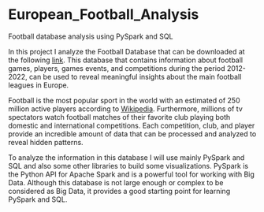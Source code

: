 # European_Football_Analysis
Football database analysis using PySpark and SQL

In this project I analyze the Football Database that can be downloaded at the following [link](https://www.kaggle.com/datasets/davidcariboo/player-scores). This database that contains information about football games, players, games events, and competitions during the period 2012-2022, can be used to reveal meaningful insights about the main football leagues in Europe. 

Football is the most popular sport in the world with an estimated of 250 million active players according to [Wikipedia](https://en.wikipedia.org/wiki/Association_football). Furthermore, millions of tv spectators watch football matches of their favorite club playing both domestic and international competitions. Each competition, club, and player provide an incredible amount of data that can be processed and analyzed to reveal hidden patterns. 

To analyze the information in this database I will use mainly PySpark and SQL and also some other libraries to build some visualizations. PySpark is the Python API for Apache Spark and is a powerful tool for working with Big Data. Although this database is not large enough or complex to be considered as Big Data, it provides a good starting point for learning PySpark and SQL. 
